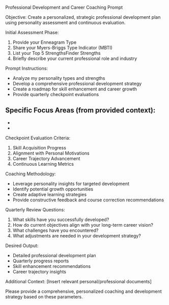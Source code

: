 Professional Development and Career Coaching Prompt

Objective: Create a personalized, strategic professional development plan using personality assessment and continuous evaluation.

Initial Assessment Phase:
1. Provide your Enneagram Type
2. Share your Myers-Briggs Type Indicator (MBTI) 
3. List your Top 5 StrengthsFinder Strengths
4. Briefly describe your current professional role and industry

Prompt Instructions:
- Analyze my personality types and strengths
- Develop a comprehensive professional development strategy
- Create a roadmap for skill enhancement and career growth
- Provide quarterly checkpoint evaluations

Specific Focus Areas (from provided context):
- 
- 
- 

Checkpoint Evaluation Criteria:
1. Skill Acquisition Progress
2. Alignment with Personal Motivations
3. Career Trajectory Advancement
4. Continuous Learning Metrics

Coaching Methodology:
- Leverage personality insights for targeted development
- Identify potential growth opportunities
- Create adaptive learning strategies
- Provide constructive feedback and course correction recommendations

Quarterly Review Questions:
1. What skills have you successfully developed?
2. How do current objectives align with your long-term career vision?
3. What challenges have you encountered?
4. What adjustments are needed in your development strategy?

Desired Output:
- Detailed professional development plan
- Quarterly progress reports
- Skill enhancement recommendations
- Career trajectory insights

Additional Context: [Insert relevant personal/professional documents]

Please provide a comprehensive, personalized coaching and development strategy based on these parameters.
